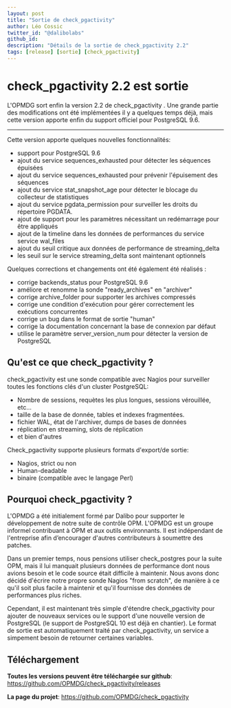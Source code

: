 ```yaml
---
layout: post
title: "Sortie de check_pgactivity"
author: Léo Cossic
twitter_id: "@dalibolabs"
github_id: 
description: "Détails de la sortie de check_pgactivity 2.2"
tags: [release] [sortie] [check_pgactivity]
---
```


check_pgactivity 2.2 est sortie
===================
L'OPMDG sort enfin la version 2.2 de check\_pgactivity . Une grande partie des
modifications ont été implémentées il y a quelques temps déjà, mais cette
version apporte enfin du support officiel pour PostgreSQL 9.6.

----------
Cette version apporte quelques nouvelles fonctionnalités:

* support pour PostgreSQL 9.6
* ajout du service sequences\_exhausted pour détecter les séquences épuisées
* ajout du service sequences_exhausted pour prévenir l'épuisement des séquences
* ajout du service stat_snapshot\_age pour détecter le blocage du collecteur de statistiques
* ajout du service pgdata_permission pour surveiller les droits du répertoire PGDATA.
* ajout de support pour les paramètres nécessitant un redémarrage pour être appliqués
* ajout de la timeline dans les données de performances du service service wal\_files
* ajout du seuil critique aux données de performance de streaming_delta
* les seuil sur le service streaming_delta sont maintenant optionnels

Quelques corrections et changements ont été également été réalisés :

* corrige backends\_status pour PostgreSQL 9.6
* améliore et renomme la sonde "ready_archives" en "archiver"
* corrige archive\_folder pour supporter les archives compressés
* corrige une condition d'exécution pour gérer correctement les exécutions concurrentes
* corrige un bug dans le format de sortie "human"
* corrige la documentation concernant la base de connexion par défaut
* utilise le paramètre server\_version\_num pour détecter la version de PostgreSQL

## Qu'est ce que check_pgactivity ?

check_pgactivity est une sonde compatible avec Nagios pour surveiller toutes les
fonctions clés d'un cluster PostgreSQL:

* Nombre de sessions, requètes les plus longues, sessions vérouillée, etc...
* taille de la base de donnée, tables et indexes fragmentées.
* fichier WAL, état de l'archiver, dumps de bases de données
* réplication en streaming, slots de réplication
* et bien d'autres

Check_pgactivity supporte plusieurs formats d'export/de sortie:

* Nagios, strict ou non
* Human-deadable
* binaire (compatible avec le langage Perl)

## Pourquoi check_pgactivity ?

L'OPMDG a été initialement formé par Dalibo pour supporter le développement de notre suite de contrôle OPM. L'OPMDG est un groupe informel contribuant à OPM et aux outils environnants. Il est indépendant de l'entreprise afin d’encourager d'autres contributeurs à soumettre des patches.

Dans un premier temps, nous pensions utiliser check_postgres pour la suite OPM, mais il lui manquait plusieurs données de performance dont nous avions besoin et le code source était difficile à maintenir. Nous avons donc décidé d'écrire notre propre sonde Nagios "from scratch", de manière à ce qu'il soit plus facile à maintenir et qu'il fournisse des données de performances plus riches.

Cependant, il est maintenant très simple d'étendre check\_pgactivity pour ajouter de nouveaux services ou le support d'une nouvelle version de PostgreSQL (le support de PostgreSQL 10 est déjà en chantier). Le format de sortie est automatiquement traité par check_pgactivity, un service a simpement besoin de retourner certaines variables.


## Téléchargement

**Toutes les versions peuvent être téléchargée sur github**: https://github.com/OPMDG/check_pgactivity/releases

**La page du projet**: https://github.com/OPMDG/check_pgactivity

